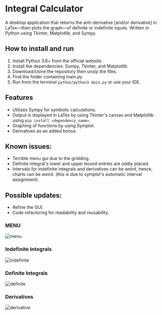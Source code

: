 # Integral Calculator 

A desktop application that returns the anti-derivative [and/or derivative] in LaTex—then plots the graph—of definite or indefinite inputs. Written in Python using Tkinter, Matplotlib, and Sympy. 

## How to install and run
1. Install Python 3.6+ from the official website.
2. Install the dependencies: Sumpy, Tkinter, and Matplotlib.
3. Download/clone the repository then unzip the files.
4. Find the folder containing main.py.
5. Run from the terminal `python/python3 main.py` or use your IDE.

## Features
* Utilizes Sympy for symbolic calculations.
* Output is displayed in LaTex by using Tkinter's canvas and Matplotlib using `pip install <dependency_name>`.
* Graphing of functions by using Symplot.
* Derivatives as an added bonus.

## Known issues:
* Terrible menu gui due to the gridding.
* Definite integral's lower and upper bound entries are oddly placed.
* Intervals for indefinite integrals and derivatives can be weird, hence, charts can be weird. (this is due to symplot's automatic interval assignment).

## Possible updates:
* Refine the GUI.
* Code refactoring for readability and reusability.

### MENU
![menu](https://i.ibb.co/J2c62pd/1.png)
### Indefinite Integrals
![indefinite](https://i.ibb.co/RYfyMxp/calc.png)
### Definite Integrals
![definite](https://i.ibb.co/VMj8Bfy/2.png)
### Derivatives
![derivative](https://i.ibb.co/fMLdkym/3.png)

